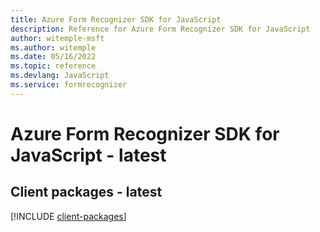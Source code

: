 ```yaml
---
title: Azure Form Recognizer SDK for JavaScript
description: Reference for Azure Form Recognizer SDK for JavaScript
author: witemple-msft
ms.author: witemple
ms.date: 05/16/2022
ms.topic: reference
ms.devlang: JavaScript
ms.service: formrecognizer
---
```

# Azure Form Recognizer SDK for JavaScript - latest
## Client packages - latest
[!INCLUDE [client-packages](form-recognizer-client-index.md)]

